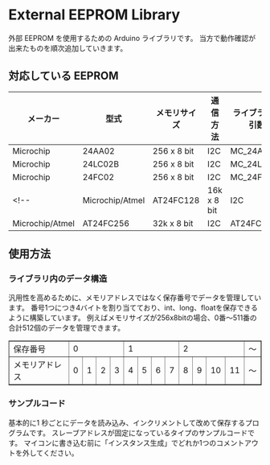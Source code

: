 # External EEPROM Library

外部 EEPROM を使用するための Arduino ライブラリです。
当方で動作確認が出来たものを順次追加していきます。

## 対応している EEPROM

| メーカー  | 型式    | メモリサイズ | 通信方法 | ライブラリの引数 |
| --------------- | ---------- | ------------ | --- | ---------- |
| Microchip       | 24AA02     | 256 x 8 bit  | I2C | MC_24AA02  |
| Microchip       | 24LC02B    | 256 x 8 bit  | I2C | MC_24LC02B |
| Microchip       | 24FC02     | 256 x 8 bit  | I2C | MC_24FC02  |
<!-- | Microchip/Atmel | AT24FC128  | 16k x 8 bit  | I2C | AT24FC128  |
| Microchip/Atmel | AT24FC256  | 32k x 8 bit  | I2C | AT24FC256  |  -->


## 使用方法

### ライブラリ内のデータ構造
汎用性を高めるために、メモリアドレスではなく保存番号でデータを管理しています。
番号1つにつき4バイトを割り当てており、int、long、floatを保存できるように構築しています。
例えばメモリサイズが256x8bitの場合、0番～511番の合計512個のデータを管理できます。

<table border="1">
	<tbody>
		<tr>
			<td>保存番号</td>
			<td colspan="4">0</td>
			<td colspan="4">1</td>
			<td colspan="4">2</td>
            <td>～</td>
		</tr>
		<tr>
			<td>メモリアドレス</td>
			<td>0</td>
			<td>1</td>
			<td>2</td>
			<td>3</td>
			<td>4</td>
			<td>5</td>
			<td>6</td>
			<td>7</td>
			<td>8</td>
			<td>9</td>
			<td>10</td>
			<td>11</td>
            <td>～</td>
		</tr>
	</tbody>
</table>

### サンプルコード
基本的に1 秒ごとにデータを読み込み、インクリメントして改めて保存するプログラムです。
スレーブアドレスが固定になっているタイプのサンプルコードです。
マイコンに書き込む前に「インスタンス生成」でどれか1つのコメントアウトを外してください。